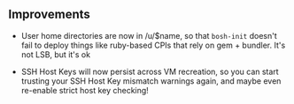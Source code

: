 ## Improvements

- User home directories are now in /u/$name, so that `bosh-init`
  doesn't fail to deploy things like ruby-based CPIs that rely on
  gem + bundler.  It's not LSB, but it's ok

- SSH Host Keys will now persist across VM recreation, so you can
  start trusting your SSH Host Key mismatch warnings again, and
  maybe even re-enable strict host key checking!
